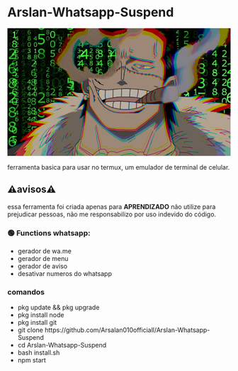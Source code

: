 # Arslan-Whatsapp-Suspend
<img src=".\src\croco.png">
<p>ferramenta basica para usar no termux, um emulador de terminal de celular.</p>

## ⚠️avisos⚠️
<p>essa ferramenta foi criada apenas para <b>APRENDIZADO</b> não utilize para prejudicar pessoas, não me responsabilizo por uso indevido do código.</p>

### 🟢 Functions whatsapp:
<ul>

<li>gerador de wa.me</li>
<li>gerador de menu</li>
<li>gerador de aviso</li>
<li>desativar numeros do whatsapp</li>

</ul>

### comandos
<ul list-style="none">
    <li>pkg update && pkg upgrade</li>
     <li>pkg install node</li>
      <li>pkg install git</li>
       <li>git clone https://github.com/Arsalan010officiall/Arslan-Whatsapp-Suspend</li>
       <li>cd Arslan-Whatsapp-Suspend</li>
       <li>bash install.sh</li>
       <li>npm start</li>
       
       
</ul>
